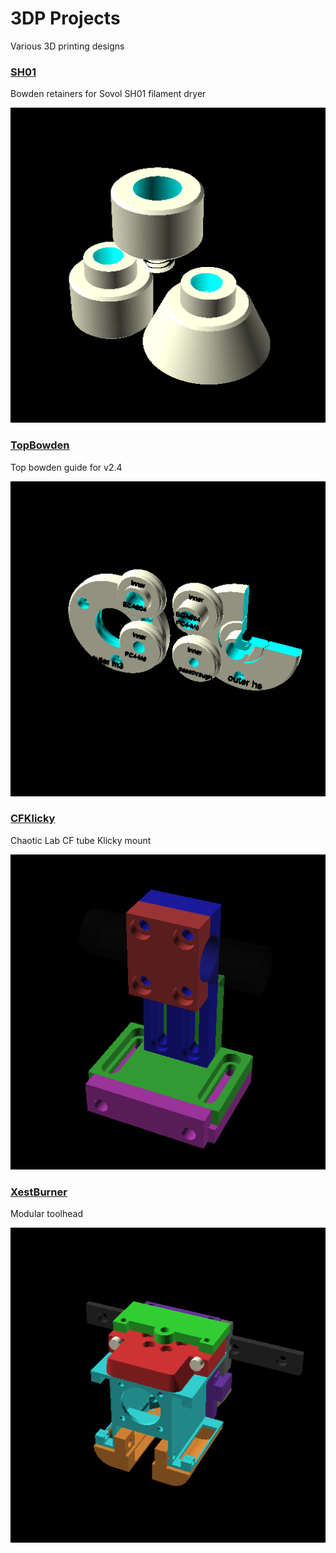 # 3DP Projects
 Various 3D printing designs

### [SH01](SH01)
 Bowden retainers for Sovol SH01 filament dryer

![image](SH01/demo.png)

### [TopBowden](TopBowden)
 Top bowden guide for v2.4

![image](TopBowden/demo.png)

### [CFKlicky](CFKlicky)
 Chaotic Lab CF tube Klicky mount

![image](CFKlicky/demo.png)

### [XestBurner](XestBurner)
 Modular toolhead

![image](XestBurner/demo.png)
